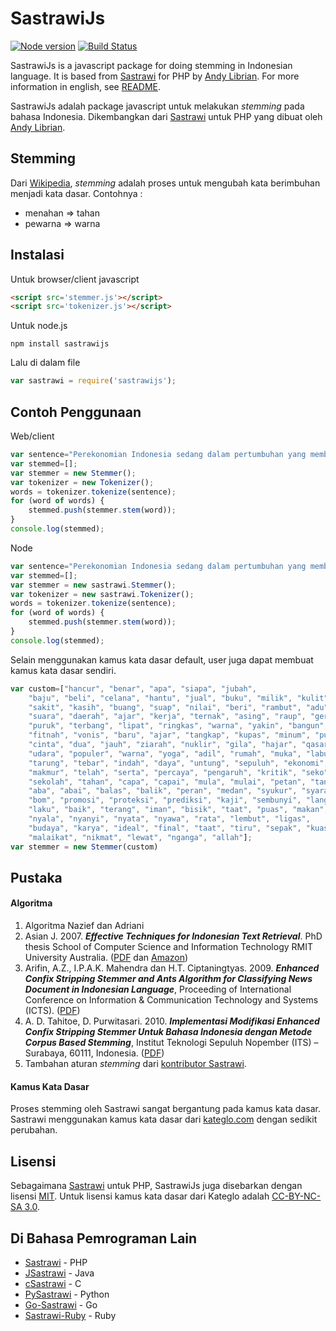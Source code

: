 # SastrawiJs

[![Node version](https://img.shields.io/node/v/sastrawijs.svg?style=flat)](http://nodejs.org/download/) [![Build Status](https://travis-ci.org/damzaky/sastrawijs.svg?branch=master)](https://travis-ci.org/damzaky/sastrawijs)


SastrawiJs is a javascript package for doing stemming in Indonesian language. It is based from [Sastrawi](https://github.com/sastrawi/sastrawi) for PHP by [Andy Librian](https://github.com/andylibrian). For more information in english, see [README](#).

SastrawiJs adalah package javascript untuk melakukan _stemming_ pada bahasa Indonesia. Dikembangkan dari [Sastrawi](https://github.com/sastrawi/sastrawi) untuk PHP yang dibuat oleh [Andy Librian](https://github.com/andylibrian).

## Stemming

Dari [Wikipedia](https://en.wikipedia.org/wiki/Stemming), _stemming_ adalah proses untuk mengubah kata berimbuhan menjadi kata dasar. Contohnya :

- menahan => tahan
- pewarna => warna

## Instalasi

Untuk browser/client javascript

```html
<script src='stemmer.js'></script>
<script src='tokenizer.js'></script>
```

Untuk node.js

```
npm install sastrawijs
```

Lalu di dalam file

```javascript
var sastrawi = require('sastrawijs');
```

## Contoh Penggunaan

Web/client

```javascript
var sentence="Perekonomian Indonesia sedang dalam pertumbuhan yang membanggakan";
var stemmed=[];
var stemmer = new Stemmer();
var tokenizer = new Tokenizer();
words = tokenizer.tokenize(sentence);
for (word of words) {
    stemmed.push(stemmer.stem(word));
}
console.log(stemmed);
```

Node

```javascript
var sentence="Perekonomian Indonesia sedang dalam pertumbuhan yang membanggakan";
var stemmed=[];
var stemmer = new sastrawi.Stemmer();
var tokenizer = new sastrawi.Tokenizer();
words = tokenizer.tokenize(sentence);
for (word of words) {
    stemmed.push(stemmer.stem(word));
}
console.log(stemmed);
```

Selain menggunakan kamus kata dasar default, user juga dapat membuat kamus kata dasar sendiri.

```javascript
var custom=["hancur", "benar", "apa", "siapa", "jubah",
    "baju", "beli", "celana", "hantu", "jual", "buku", "milik", "kulit",
    "sakit", "kasih", "buang", "suap", "nilai", "beri", "rambut", "adu",
    "suara", "daerah", "ajar", "kerja", "ternak", "asing", "raup", "gerak",
    "puruk", "terbang", "lipat", "ringkas", "warna", "yakin", "bangun",
    "fitnah", "vonis", "baru", "ajar", "tangkap", "kupas", "minum", "pukul",
    "cinta", "dua", "jauh", "ziarah", "nuklir", "gila", "hajar", "qasar",
    "udara", "populer", "warna", "yoga", "adil", "rumah", "muka", "labuh",
    "tarung", "tebar", "indah", "daya", "untung", "sepuluh", "ekonomi",
    "makmur", "telah", "serta", "percaya", "pengaruh", "kritik", "seko",
    "sekolah", "tahan", "capa", "capai", "mula", "mulai", "petan", "tani",
    "aba", "abai", "balas", "balik", "peran", "medan", "syukur", "syarat",
    "bom", "promosi", "proteksi", "prediksi", "kaji", "sembunyi", "langgan",
    "laku", "baik", "terang", "iman", "bisik", "taat", "puas", "makan",
    "nyala", "nyanyi", "nyata", "nyawa", "rata", "lembut", "ligas",
    "budaya", "karya", "ideal", "final", "taat", "tiru", "sepak", "kuasa",
    "malaikat", "nikmat", "lewat", "nganga", "allah"];
var stemmer = new Stemmer(custom)
```

## Pustaka

#### Algoritma

1. Algoritma Nazief dan Adriani
2. Asian J. 2007. ___Effective Techniques for Indonesian Text Retrieval___. PhD thesis School of Computer Science and Information Technology RMIT University Australia. ([PDF](http://researchbank.rmit.edu.au/eserv/rmit:6312/Asian.pdf) dan [Amazon](https://www.amazon.com/Effective-Techniques-Indonesian-Text-Retrieval/dp/3639021649))
3. Arifin, A.Z., I.P.A.K. Mahendra dan H.T. Ciptaningtyas. 2009. ___Enhanced Confix Stripping Stemmer and Ants Algorithm for Classifying News Document in Indonesian Language___, Proceeding of International Conference on Information & Communication Technology and Systems (ICTS). ([PDF](http://personal.its.ac.id/files/pub/2623-agusza-baru%2021%20d%20VIP%20enhanced-confix-stripping-stem.pdf))
4. A. D. Tahitoe, D. Purwitasari. 2010. ___Implementasi Modifikasi Enhanced Confix Stripping Stemmer Untuk Bahasa Indonesia dengan Metode Corpus Based Stemming___, Institut Teknologi Sepuluh Nopember (ITS) – Surabaya, 60111, Indonesia. ([PDF](http://digilib.its.ac.id/public/ITS-Undergraduate-14255-paperpdf.pdf))
5. Tambahan aturan _stemming_ dari [kontributor Sastrawi](https://github.com/sastrawi/sastrawi/graphs/contributors).

#### Kamus Kata Dasar

Proses stemming oleh Sastrawi sangat bergantung pada kamus kata dasar. Sastrawi menggunakan kamus kata dasar dari [kateglo.com](http://kateglo.com) dengan sedikit perubahan.

## Lisensi

Sebagaimana [Sastrawi](https://github.com/sastrawi/sastrawi) untuk PHP, SastrawiJs juga disebarkan dengan lisensi [MIT](http://choosealicense.com/licenses/mit/). Untuk lisensi kamus kata dasar dari Kateglo adalah [CC-BY-NC-SA 3.0](https://github.com/ivanlanin/kateglo#lisensi-isi).

## Di Bahasa Pemrograman Lain

- [Sastrawi](https://github.com/sastrawi/sastrawi) - PHP
- [JSastrawi](https://github.com/jsastrawi/jsastrawi) - Java
- [cSastrawi](https://github.com/mohangk/c_sastrawi) - C
- [PySastrawi](https://github.com/har07/PySastrawi) - Python
- [Go-Sastrawi](https://github.com/RadhiFadlillah/go-sastrawi) - Go
- [Sastrawi-Ruby](https://github.com/meisyal/sastrawi-ruby) - Ruby
